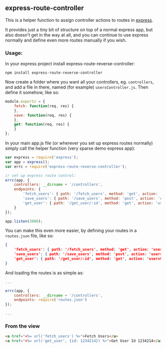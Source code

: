 ## express-route-controller

This is a helper function to assign controller actions to routes
in [express](http://expressjs.com/).

It provides just a tiny bit of structure on top of a normal express app, but also
doesn't get in the way at all, and you can continue to use express normally and
define even more routes manually if you wish.

### Usage:

In your express project install express-route-reverse-controller:

```
npm install express-route-reverse-controller
```

Now create a folder where you want all your controllers, eg. `controllers`, and add a file in there,
named (for example) `usersController.js`. Then define it somehow, like so:

```javascript
module.exports = {
    fetch: function(req, res) {
    },
    save: function(req, res) {
    },
    get: function(req, res) {
    }
};
```

In your main app.js file (or wherever you set up express routes normally) simply call the helper
function (very sparse demo express app):

```javascript
var express = require('express');
var app = express();
var errc = require('express-route-reverse-controller');

// set up express route control:
errc(app, {
    controllers: __dirname + '/controllers',
    endpoints: {
        'fetch_users': { path: '/fetch_users', method: 'get', action: 'usersController#fetch'},
        'save_users': { path: '/save_users', method: 'post', action: 'usersController#save'},
        'get_user': { path: '/get_user/:id', method: 'get', action: 'usersController#get'}
    }
});

app.listen(3000);
```

You can make this even more easier, by defining your routes in a `routes.json` file, like so:
```json
{
    'fetch_users': { path: '/fetch_users', method: 'get', action: 'usersController#fetch'},
    'save_users': { path: '/save_users', method: 'post', action: 'usersController#save'},
    'get_user': { path: '/get_user/:id', method: 'get', action: 'usersController#get'}
}
```

And loading the routes is as simple as:

```javascript
...

errc(app, {
    controllers: __dirname + '/controllers',
    endpoints: require('routes.json')
});

...
```

### From the view

```html
<a href="<%= url('fetch_users') %>">Fetch Users</a>
<a href="<%= url('get_user', {id: 1234214}) %>">Get User Id 1234214</a>